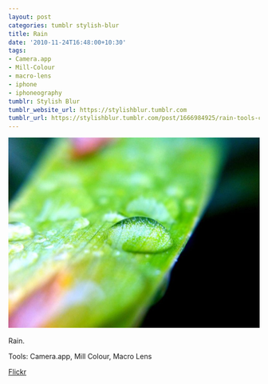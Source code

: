 ```yaml
---
layout: post
categories: tumblr stylish-blur
title: Rain
date: '2010-11-24T16:48:00+10:30'
tags:
- Camera.app
- Mill-Colour
- macro-lens
- iphone
- iphoneography
tumblr: Stylish Blur
tumblr_website_url: https://stylishblur.tumblr.com
tumblr_url: https://stylishblur.tumblr.com/post/1666984925/rain-tools-cameraapp-mill-colour-macro-lens
---
```

 ![](/content/images/tumblr/stylish-blur/tumblr_lcdliy4OQX1qeku5yo1_1280.jpg)  

Rain.

Tools: Camera.app, Mill Colour, Macro Lens

[Flickr](http://www.flickr.com/photos/jden/5203885706/in/set-72157625458274254/)

